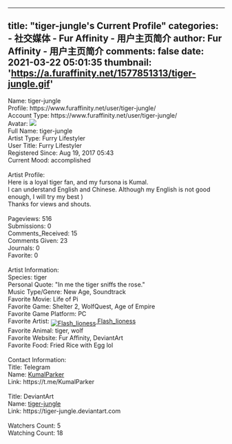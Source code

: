 
---
title: "tiger-jungle's Current Profile"
categories: 
    - 社交媒体
    - Fur Affinity - 用户主页简介
author: Fur Affinity - 用户主页简介
comments: false
date: 2021-03-22 05:01:35
thumbnail: 'https://a.furaffinity.net/1577851313/tiger-jungle.gif'
---

<div>   
Name: tiger-jungle <br> Profile: https://www.furaffinity.net/user/tiger-jungle/ <br> Account Type: https://www.furaffinity.net/user/tiger-jungle/  <br> 
    Avatar: <img src="https://a.furaffinity.net/1577851313/tiger-jungle.gif" referrerpolicy="no-referrer"> <br> Full Name: tiger-jungle <br> Artist Type: Furry Lifestyler <br> User Title: Furry Lifestyler <br> 
    Registered Since: Aug 19, 2017 05:43 <br> Current Mood: accomplished <br> <br> Artist Profile: <br> Here is a loyal tiger fan, and my fursona is Kumal.<br>
I can understand English and Chinese. Although my English is not good enough, I will try my best )<br>
Thanks for views and shouts. <br> <br>
    Pageviews: 516 <br> Submissions: 0 <br> Comments_Received: 15 <br> Comments Given: 23 <br> 
    Journals: 0 <br> Favorite: 0 <br> <br> Artist Information: <br> Species: tiger <br> Personal Quote: "In me the tiger sniffs the rose." <br> Music Type/Genre: New Age, Soundtrack <br> 
    Favorite Movie: Life of Pi <br> Favorite Game: Shelter 2, WolfQuest, Age of Empire <br> Favorite Game Platform: PC <br> Favorite Artist: <a href="https://www.furaffinity.net/user/flashlioness" class="iconusername"><img src="https://a.furaffinity.net/20210321/flashlioness.gif" align="middle" title="Flash_lioness" alt="Flash_lioness" referrerpolicy="no-referrer"> Flash_lioness</a> <br> 
    Favorite Animal: tiger, wolf <br> Favorite Website: Fur Affinity, DeviantArt <br> Favorite Food: Fried Rice with Egg lol <br> <br> Contact Information: <br> Title: Telegram <br> Name: <a href="https://t.me/KumalParker">KumalParker</a> <br> Link: https://t.me/KumalParker <br> <br> Title: DeviantArt <br> Name: <a href="https://tiger-jungle.deviantart.com/">tiger-jungle</a> <br> Link: https://tiger-jungle.deviantart.com <br> <br>  
    Watchers Count: 5 <br> Watching Count: 18   
</div>
            